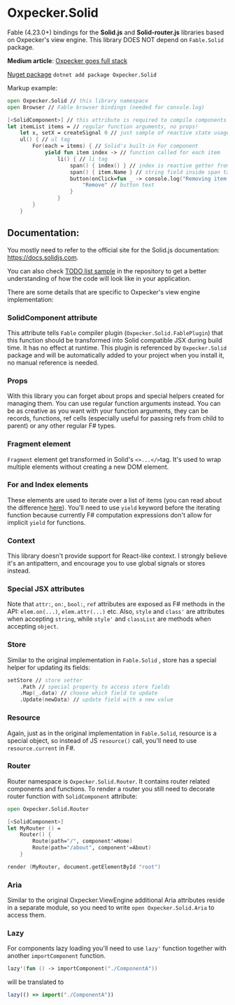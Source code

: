 ---
---
# Oxpecker.Solid

Fable (4.23.0+) bindings for the **Solid.js** and **Solid-router.js** libraries based on Oxpecker's view engine. This library DOES NOT depend on `Fable.Solid` package.

**Medium article**: [Oxpecker goes full stack](https://medium.com/@lanayx/oxpecker-goes-full-stack-45beb1f3da34)

[Nuget package](https://www.nuget.org/packages/Oxpecker.Solid) `dotnet add package Oxpecker.Solid`

Markup example:

```fsharp
open Oxpecker.Solid // this library namespace
open Browser // Fable browser bindings (needed for console.log)

[<SolidComponent>] // this attribute is required to compile components to JSX that Solid understands
let itemList items = // regular function arguments, no props!
    let x, setX = createSignal 0 // just sample of reactive state usage
    ul() { // ul tag
        For(each = items) { // Solid's built-in For component
            yield fun item index -> // function called for each item
                li() { // li tag
                    span() { index() } // index is reactive getter from Solid
                    span() { item.Name } // string field inside span tag
                    button(onClick=fun _ -> console.log("Removing item...")) { // onClick event handler
                        "Remove" // button text
                    }
                }
        }
    }
```

## Documentation:

You mostly need to refer to the official site for the Solid.js documentation: https://docs.solidjs.com.

You can also check [TODO list sample](https://github.com/Lanayx/Oxpecker/tree/develop/examples/TodoList) in the repository to get a better understanding of how the code will look like in your application.

There are some details that are specific to Oxpecker's view engine implementation:

### SolidComponent attribute

This attribute tells `Fable` compiler plugin (`Oxpecker.Solid.FablePlugin`) that this function should be transformed into Solid compatible JSX during build time. It has no effect at runtime. This plugin is referenced by `Oxpecker.Solid` package and will be automatically added to your project when you install it, no manual reference is needed.

### Props

With this library you can forget about props and special helpers created for managing them. You can use regular function arguments instead. You can be as creative as you want with your function arguments, they can be records, functions, ref cells (especially useful for passing refs from child to parent) or any other regular F# types.

### Fragment element

`Fragment` element get transformed in Solid's `<>...</>`tag. It's used to wrap multiple elements without creating a new DOM element.

### For and Index elements

These elements are used to iterate over a list of items (you can read about the difference [here](https://www.solidjs.com/guides/faq#why-shouldnt-i-use-map-in-my-template-and-whats-the-difference-between-for-and-index)). You'll need to use `yield` keyword before the iterating function because currently F# computation expressions don't allow for implicit `yield` for functions.

### Context

This library doesn't provide support for React-like context. I strongly believe it's an antipattern, and encourage you to use global signals or stores instead.

### Special JSX attributes

Note that `attr:`, `on:`, `bool:`, `ref` attributes are exposed as F# methods in the API: `elem.on(...)`, `elem.attr(...)` etc. Also, `style` and `class'` are attributes when accepting `string`, while `style'` and `classList` are methods when accepting `object`.

### Store

Similar to the original implementation in `Fable.Solid` , store has a special helper for updating its fields:
```fsharp
setStore // store setter
    .Path // special property to access store fields
    .Map(_.data) // choose which field to update
    .Update(newData) // update field with a new value
```

### Resource

Again, just as in the original implementation in `Fable.Solid`, resource is a special object, so instead of JS `resource()` call, you'll need to use `resource.current` in F#.



### Router

Router namespace is `Oxpecker.Solid.Router`. It contains router related components and functions. To render a router you still need to decorate router function with `SolidComponent` attribute:
```fsharp
open Oxpecker.Solid.Router

[<SolidComponent>]
let MyRouter () =
    Router() {
        Route(path="/", component'=Home)
        Route(path="/about", component'=About)
    }

render (MyRouter, document.getElementById "root")
```

### Aria

Similar to the original Oxpecker.ViewEngine additional Aria attributes reside in a separate module, so you need to write `open Oxpecker.Solid.Aria` to access them.


### Lazy
For components lazy loading you'll need to use `lazy'` function together with another `importComponent` function.
```fsharp
lazy'(fun () -> importComponent("./ComponentA"))
```
will be translated to

```js
lazy(() => import("./ComponentA"))
```
